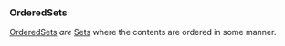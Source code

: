### OrderedSets

[OrderedSets](OrderedSets.md) _are_ [Sets](Sets.md) where the contents are 
ordered in some manner.
